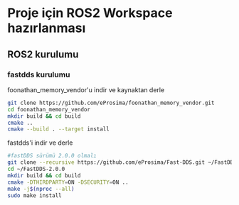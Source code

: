 # **Proje için ROS2 Workspace hazırlanması**
## ROS2 kurulumu
### fastdds kurulumu
foonathan_memory_vendor'u indir ve kaynaktan derle
```bash
git clone https://github.com/eProsima/foonathan_memory_vendor.git
cd foonathan_memory_vendor
mkdir build && cd build
cmake ..
cmake --build . --target install
```
fastdds'i indir ve derle
```bash
#fastDDS sürümü 2.0.0 olmalı                                                                                                  +++++++++
git clone --recursive https://github.com/eProsima/Fast-DDS.git ~/FastDDS-2.0.0
cd ~/FastDDS-2.0.0
mkdir build && cd build
cmake -DTHIRDPARTY=ON -DSECURITY=ON ..
make -j$(nproc --all)
sudo make install
```
